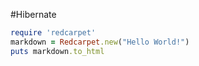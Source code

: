 #Hibernate
```ruby
require 'redcarpet'
markdown = Redcarpet.new("Hello World!")
puts markdown.to_html
```
